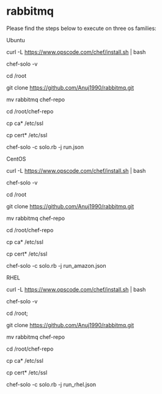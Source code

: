 # rabbitmq

Please find the steps below to execute on three os families:

Ubuntu

curl -L https://www.opscode.com/chef/install.sh | bash

chef-solo -v

cd /root

git clone https://github.com/Anuj1990/rabbitmq.git 

mv rabbitmq chef-repo 

cd /root/chef-repo

cp ca* /etc/ssl

cp cert* /etc/ssl

chef-solo -c solo.rb -j run.json 



CentOS

curl -L https://www.opscode.com/chef/install.sh | bash

chef-solo -v

cd /root

git clone https://github.com/Anuj1990/rabbitmq.git 

mv rabbitmq chef-repo 

cd /root/chef-repo

cp ca* /etc/ssl

cp cert* /etc/ssl

chef-solo -c solo.rb -j run_amazon.json


RHEL

curl -L https://www.opscode.com/chef/install.sh | bash

chef-solo -v

cd /root;

git clone https://github.com/Anuj1990/rabbitmq.git 

mv rabbitmq chef-repo 

cd /root/chef-repo

cp ca* /etc/ssl

cp cert* /etc/ssl

chef-solo -c solo.rb -j run_rhel.json
